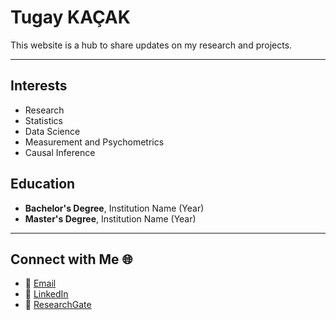 # Tugay KAÇAK

This website is a hub to share updates on my research and projects.

---

## Interests
- Research
- Statistics
- Data Science
- Measurement and Psychometrics
- Causal Inference

## Education
- **Bachelor's Degree**, Institution Name (Year)
- **Master's Degree**, Institution Name (Year)

---

## Connect with Me 🌐
- 📧 [Email](kacaktugay@gmail.com)  
- 🔗 [LinkedIn](https://www.linkedin.com/in/tugay-kacak-7265921b2/)  
- 🔬 [ResearchGate](https://www.researchgate.net/profile/Tugay-Kacak-2)  
